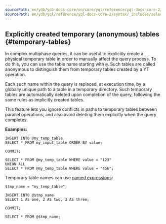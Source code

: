```yaml
---
sourcePath: en/ydb/ydb-docs-core/en/core/yql/reference/yql-docs-core-2/syntax/_includes/select/temporary_table.md
sourcePath: en/ydb/yql/reference/yql-docs-core-2/syntax/_includes/select/temporary_table.md
---
```


## Explicitly created temporary (anonymous) tables {#temporary-tables}

In complex multiphase queries, it can be useful to explicitly create a physical temporary table in order to manually affect the query process. To do this, you can use the table name starting with `@`. Such tables are called anonymous to distinguish them from temporary tables created by a YT operation.

Each such name within the query is replaced, at execution time, by a globally unique path to a table in a temporary directory. Such temporary tables are automatically deleted upon completion of the query, following the same rules as implicitly created tables.

This feature lets you ignore conflicts in paths to temporary tables between parallel operations, and also avoid deleting them explicitly when the query completes.

**Examples:**

``` yql
INSERT INTO @my_temp_table
SELECT * FROM my_input_table ORDER BY value;

COMMIT;

SELECT * FROM @my_temp_table WHERE value = "123"
UNION ALL
SELECT * FROM @my_temp_table WHERE value = "456";
```

Temporary table names can use [named expressions](../../expressions.md#named-nodes):

``` yql
$tmp_name = "my_temp_table";

INSERT INTO @$tmp_name
SELECT 1 AS one, 2 AS two, 3 AS three;

COMMIT;

SELECT * FROM @$tmp_name;
```